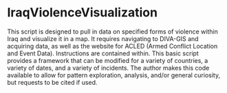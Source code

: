 # IraqViolenceVisualization

This script is designed to pull in data on specified forms of violence within Iraq and visualize it in a map.
It requires navigating to DIVA-GIS and acquiring data, as well as the website for ACLED (Armed Conflict Location and Event Data). Instructions are contained within.
This basic script provides a framework that can be modified for a variety of countries, a variety of dates, and a variety of incidents. The author makes this code available to allow for pattern exploration, analysis, and/or general curiosity, but requests to be cited if used.
